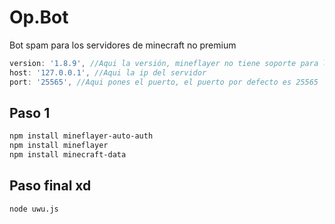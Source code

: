 # Op.Bot

Bot spam para los servidores de minecraft no premium

```js
version: '1.8.9', //Aqui la versión, mineflayer no tiene soporte para la 1.19 aún
host: '127.0.0.1', //Aqui la ip del servidor
port: '25565', //Aqui pones el puerto, el puerto por defecto es 25565
```

## Paso 1

```bash
npm install mineflayer-auto-auth
npm install mineflayer
npm install minecraft-data 
```

## Paso final xd

```bash
node uwu.js
```
